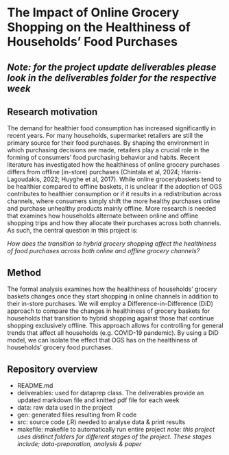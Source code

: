 # The Impact of Online Grocery Shopping on the Healthiness of Households’ Food Purchases

## *Note: for the project update deliverables please look in the deliverables folder for the respective week*


## Research motivation

The demand for healthier food consumption has increased significantly in recent years. For many households, supermarket retailers are still the primary source for their food purchases. By shaping the environment in
which purchasing decisions are made, retailers play a crucial role in the forming of consumers’ food purchasing
behavior and habits. Recent literature has investigated how the healthiness of online grocery purchases differs from offline (in-store) purchases (Chintala et al, 2024; Harris-Lagoudakis, 2022; Huyghe et al, 2017).
While online grocerybaskets tend to be healthier compared to offline baskets, it is unclear if the adoption of OGS contributes to
healthier consumption or if it results in a redistribution across channels, where consumers simply shift the
more healthy purchases online and purchase unhealthy products mainly offline. More research is needed that
examines how households alternate between online and offline shopping trips and how they allocate their
purchases across both channels. As such, the central question in this project is:

*How does the transition to hybrid grocery shopping affect the healthiness of food purchases across both online
and offline grocery channels?*

## Method

The formal analysis examines how the healthiness of households’ grocery baskets changes once they start
shopping in online channels in addition to their in-store purchases. We will employ a Difference-in-Difference
(DiD) approach to compare the changes in healthiness of grocery baskets for households that transition to
hybrid shopping against those that continue shopping exclusively offline. This approach allows for controlling
for general trends that affect all households (e.g. COVID-19 pandemic). By using a DiD model, we can isolate
the effect that OGS has on the healthiness of households’ grocery food purchases.

## Repository overview
- README.md
- deliverables: used for dataprep class. The deliverables provide an updated markdown file and knitted pdf file for each week
- data: raw data used in the project
- gen: generated files resulting from R code
- src:  source code (.R) needed to analyse data & print results
- makefile: makefile to automatically run entire project
*note: this project uses distinct folders for different stages of the project. These stages include; data-preparation, analysis & paper*

